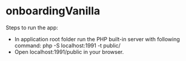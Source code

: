 # onboardingVanilla


Steps to run the app:
- In application root folder run the PHP built-in server with following command:
    php -S localhost:1991 -t public/
- Open localhost:1991/public in your browser.